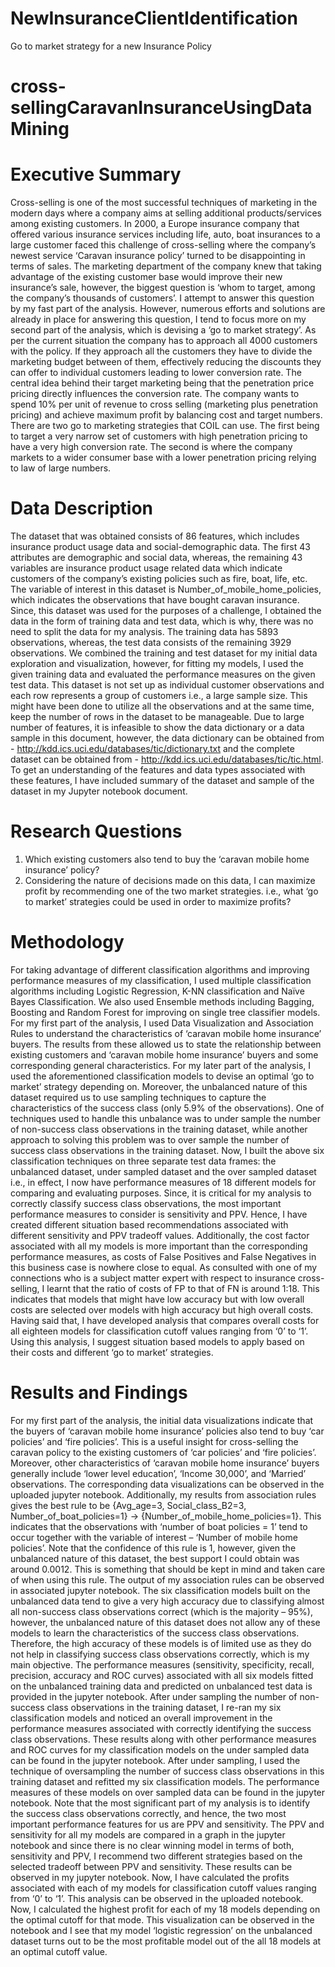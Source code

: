 # NewInsuranceClientIdentification
Go to market strategy for a new Insurance Policy
# cross-sellingCaravanInsuranceUsingDataMining
# Executive Summary
Cross-selling is one of the most successful techniques of marketing in the modern days where a company aims at selling additional products/services among existing customers. In 2000, a Europe insurance company that offered various insurance services including life, auto, boat insurances to a large customer faced this challenge of cross-selling where the company’s newest service ‘Caravan insurance policy’ turned to be disappointing in terms of sales. The marketing department of the company knew that taking advantage of the existing customer base would improve their new insurance’s sale, however, the biggest question is ‘whom to target, among the company’s thousands of customers’. I attempt to answer this question by my fast part of the analysis. However, numerous efforts and solutions are already in place for answering this question, I tend to focus more on my second part of the analysis, which is devising a ‘go to market strategy’. As per the current situation the company has to approach all 4000 customers with the policy. If they approach all the customers they have to divide the marketing budget between of them, effectively reducing the discounts they can offer to individual customers leading to lower conversion rate. The central idea behind their target marketing being that the penetration price pricing directly influences the conversion rate. The company wants to spend 10% per unit of revenue to cross selling (marketing plus penetration pricing) and achieve maximum profit by balancing cost and target numbers. There are two go to marketing strategies that COIL can use. The first being to target a very narrow set of customers with high penetration pricing to have a very high conversion rate. The second is where the company markets to a wider consumer base with a lower penetration pricing relying to law of large numbers.
# Data Description
The dataset that was obtained consists of 86 features, which includes insurance product usage data and social-demographic data. The first 43 attributes are demographic and social data, whereas, the remaining 43 variables are insurance product usage related data which indicate customers of the company’s existing policies such as fire, boat, life, etc. The variable of interest in this dataset is Number_of_mobile_home_policies, which indicates the observations that have bought caravan insurance. 
Since, this dataset was used for the purposes of a challenge, I obtained the data in the form of training data and test data, which is why, there was no need to split the data for my analysis. The training data has 5893 observations, whereas, the test data consists of the remaining 3929 observations. We combined the training and test dataset for my initial data exploration and visualization, however, for fitting my models, I used the given training data and evaluated the performance measures on the given test data. This dataset is not set up as individual customer observations and each row represents a group of customers i.e., a large sample size. This might have been done to utilize all the observations and at the same time, keep the number of rows in the dataset to be manageable. Due to large number of features, it is infeasible to show the data dictionary or a data sample in this document, however, the data dictionary can be obtained from - http://kdd.ics.uci.edu/databases/tic/dictionary.txt and the complete dataset can be obtained from - http://kdd.ics.uci.edu/databases/tic/tic.html. To get an understanding of the features and data types associated with these features, I have included summary of the dataset and sample of the dataset in my Jupyter notebook document.
# Research Questions
1. Which existing customers also tend to buy the ‘caravan mobile home insurance’ policy?
2. Considering the nature of decisions made on this data, I can maximize profit by recommending one of the two market strategies. i.e., what ‘go to market’ strategies could be used in order to maximize profits?
# Methodology
 For taking advantage of different classification algorithms and improving performance measures of my classification, I used multiple classification algorithms including Logistic Regression, K-NN classification and Naïve Bayes Classification. We also used Ensemble methods including Bagging, Boosting and Random Forest for improving on single tree classifier models. For my first part of the analysis, I used Data Visualization and Association Rules to understand the characteristics of ‘caravan mobile home insurance’ buyers. The results from these allowed us to state the relationship between 
existing customers and ‘caravan mobile home insurance’ buyers and some corresponding general characteristics. For my later part of the analysis, I used the aforementioned classification models to devise an optimal ‘go to market’ strategy depending on. Moreover, the unbalanced nature of this dataset required us to use sampling techniques to capture the characteristics of the success class (only 5.9% of the observations). One of techniques used to handle this unbalance was to under sample the number of non-success class observations in the training dataset, while another approach to solving this problem was to over sample the number of success class observations in the training dataset. Now, I built the above six classification techniques on three separate test data frames: the unbalanced dataset, under sampled dataset and the over sampled dataset i.e., in effect, I now have performance measures of 18 different models for comparing and evaluating purposes. Since, it is critical for my analysis to correctly classify success class observations, the most important performance measures to consider is sensitivity and PPV. Hence, I have created different situation based recommendations associated with different sensitivity and PPV tradeoff values. Additionally, the cost factor associated with all my models is more important than the corresponding performance measures, as costs of False Positives and False Negatives in this business case is nowhere close to equal. As consulted with one of my connections who is a subject matter expert with respect to insurance cross-selling, I learnt that the ratio of costs of FP to that of FN is around 1:18. This indicates that models that might have low accuracy but with low overall costs are selected over models with high accuracy but high overall costs. Having said that, I have developed analysis that compares overall costs for all eighteen models for classification cutoff values ranging from ‘0’ to ‘1’. Using this analysis, I suggest situation based models to apply based on their costs and different ‘go to market’ strategies.
# Results and Findings
For my first part of the analysis, the initial data visualizations indicate that the buyers of ‘caravan mobile home insurance’ policies also tend to buy ‘car policies’ and ‘fire policies’. This is a useful insight for cross-selling the caravan policy to the existing customers of ‘car policies’ and ‘fire policies’. Moreover, other characteristics of ‘caravan mobile home insurance’ buyers generally include ‘lower level education’, ‘Income 30,000’, and 
‘Married’ observations. The corresponding data visualizations can be observed in the uploaded jupyter notebook. Additionally, my results from association rules gives the best rule to be  {Avg_age=3, Social_class_B2=3, Number_of_boat_policies=1} -> {Number_of_mobile_home_policies=1}. This indicates that the observations with ‘number of boat policies = 1’ tend to occur together with the variable of interest – ‘Number of mobile home policies’. Note that the confidence of this rule is 1, however, given the unbalanced nature of this dataset, the best support I could obtain was around 0.0012. This is something that should be kept in mind and taken care of when using this rule. The output of my association rules can be observed in associated jupyter notebook. The six classification models built on the unbalanced data tend to give a very high accuracy due to classifying almost all non-success class observations correct (which is the majority – 95%), however, the unbalanced nature of this dataset does not allow any of these models to learn the characteristics of the success class observations. Therefore, the high accuracy of these models is of limited use as they do not help in classifying success class observations correctly, which is my main objective. The performance measures (sensitivity, specificity, recall, precision, accuracy and ROC curves) associated with all six models fitted on the unbalanced training data and predicted on unbalanced test data is provided in the jupyter notebook. After under sampling the number of non-success class observations in the training dataset, I re-ran my six classification models and noticed an overall improvement in the performance measures associated with correctly identifying the success class observations. These results along with other performance measures and ROC curves for my classification models on the under sampled data can be found in the jupyter notebook. After under sampling, I used the technique of oversampling the number of success class observations in this training dataset and refitted my six classification models. The performance measures of these models on over sampled data can be found in the jupyter notebook. Note that the most significant part of my analysis is to identify the success class observations correctly, and hence, the two most important performance features for us are PPV and sensitivity. The PPV and sensitivity for all my models are compared in a graph in the jupyter notebook and since there is no clear winning model in terms of both, sensitivity and PPV, I recommend two different strategies based on the selected tradeoff between PPV and sensitivity. These results can be observed in my jupyter notebook. Now, I have calculated the profits associated with each of my models for classification cutoff values ranging from ‘0’ to ‘1’. This analysis can be observed in the uploaded notebook. Now, I calculated the highest profit for each of my 18 models depending on the optimal cutoff for that mode. This visualization can be observed in the notebook and I see that my model ‘logistic regression’ on the unbalanced dataset turns out to be the most profitable model out of the all 18 models at an optimal cutoff value.
